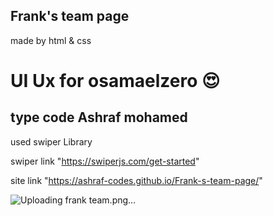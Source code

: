 ## Frank's team page
 made by html & css
# UI Ux for osamaelzero 😍

## type code Ashraf mohamed

used swiper Library

swiper link  "https://swiperjs.com/get-started"

site link  "https://ashraf-codes.github.io/Frank-s-team-page/"

![Uploading frank team.png…]()
